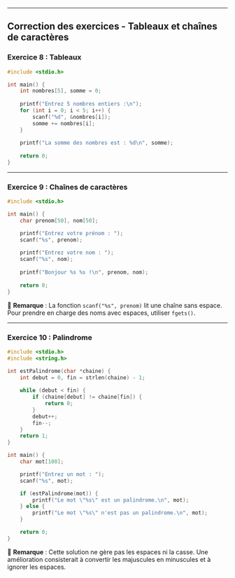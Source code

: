 
---

## **Correction des exercices - Tableaux et chaînes de caractères**

### **Exercice 8 : Tableaux**
```c
#include <stdio.h>

int main() {
    int nombres[5], somme = 0;
    
    printf("Entrez 5 nombres entiers :\n");
    for (int i = 0; i < 5; i++) {
        scanf("%d", &nombres[i]);
        somme += nombres[i];
    }
    
    printf("La somme des nombres est : %d\n", somme);
    
    return 0;
}
```

---

### **Exercice 9 : Chaînes de caractères**
```c
#include <stdio.h>

int main() {
    char prenom[50], nom[50];

    printf("Entrez votre prénom : ");
    scanf("%s", prenom);
    
    printf("Entrez votre nom : ");
    scanf("%s", nom);
    
    printf("Bonjour %s %s !\n", prenom, nom);
    
    return 0;
}
```
📌 **Remarque** : La fonction `scanf("%s", prenom)` lit une chaîne sans espace. Pour prendre en charge des noms avec espaces, utiliser `fgets()`.

---

### **Exercice 10 : Palindrome**
```c
#include <stdio.h>
#include <string.h>

int estPalindrome(char *chaine) {
    int debut = 0, fin = strlen(chaine) - 1;
    
    while (debut < fin) {
        if (chaine[debut] != chaine[fin]) {
            return 0;
        }
        debut++;
        fin--;
    }
    return 1;
}

int main() {
    char mot[100];

    printf("Entrez un mot : ");
    scanf("%s", mot);

    if (estPalindrome(mot)) {
        printf("Le mot \"%s\" est un palindrome.\n", mot);
    } else {
        printf("Le mot \"%s\" n'est pas un palindrome.\n", mot);
    }

    return 0;
}
```
📌 **Remarque** : Cette solution ne gère pas les espaces ni la casse. Une amélioration consisterait à convertir les majuscules en minuscules et à ignorer les espaces.
